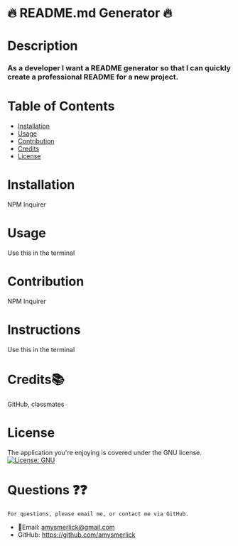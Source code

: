 
  # 🔥 README.md Generator 🔥
  # Description
  ### As a developer I want a README generator so that I can quickly create a professional README for a new project.
  # Table of Contents
  * [Installation](#installation)
  * [Usage](#usage)
  * [Contribution](#contributors)
  * [Credits](#credits)
  * [License](#license)
  
  # Installation
  NPM Inquirer
  # Usage
  Use this in the terminal
  # Contribution
  NPM Inquirer
  # Instructions
  Use this in the terminal
  # Credits📚
  GitHub, classmates
  # License
  The application you're enjoying is covered under the GNU license.
  [![License: GNU](https://img.shields.io/badge/License-GNU-yellow.svg)](https://choosealicense.com/licenses/lgpl-3.0/#)
  # Questions ❓❓
    For questions, please email me, or contact me via GitHub.
  * 📧Email: amysmerlick@gmail.com 
  * GitHub: https://github.com/amysmerlick